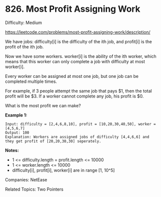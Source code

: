 # 826. Most Profit Assigning Work

Difficulty: Medium

https://leetcode.com/problems/most-profit-assigning-work/description/

We have jobs: difficulty[i] is the difficulty of the ith job, and profit[i] is the profit of the ith job. 

Now we have some workers. worker[i] is the ability of the ith worker, which means that this worker can only complete a job with difficulty at most worker[i]. 

Every worker can be assigned at most one job, but one job can be completed multiple times.

For example, if 3 people attempt the same job that pays $1, then the total profit will be $3.  If a worker cannot complete any job, his profit is $0.

What is the most profit we can make?

**Example 1:**
```
Input: difficulty = [2,4,6,8,10], profit = [10,20,30,40,50], worker = [4,5,6,7]
Output: 100 
Explanation: Workers are assigned jobs of difficulty [4,4,6,6] and they get profit of [20,20,30,30] seperately.
```
**Notes:**

* 1 <= difficulty.length = profit.length <= 10000
* 1 <= worker.length <= 10000
* difficulty[i], profit[i], worker[i]  are in range [1, 10^5]

Companies: NetEase

Related Topics: Two Pointers
